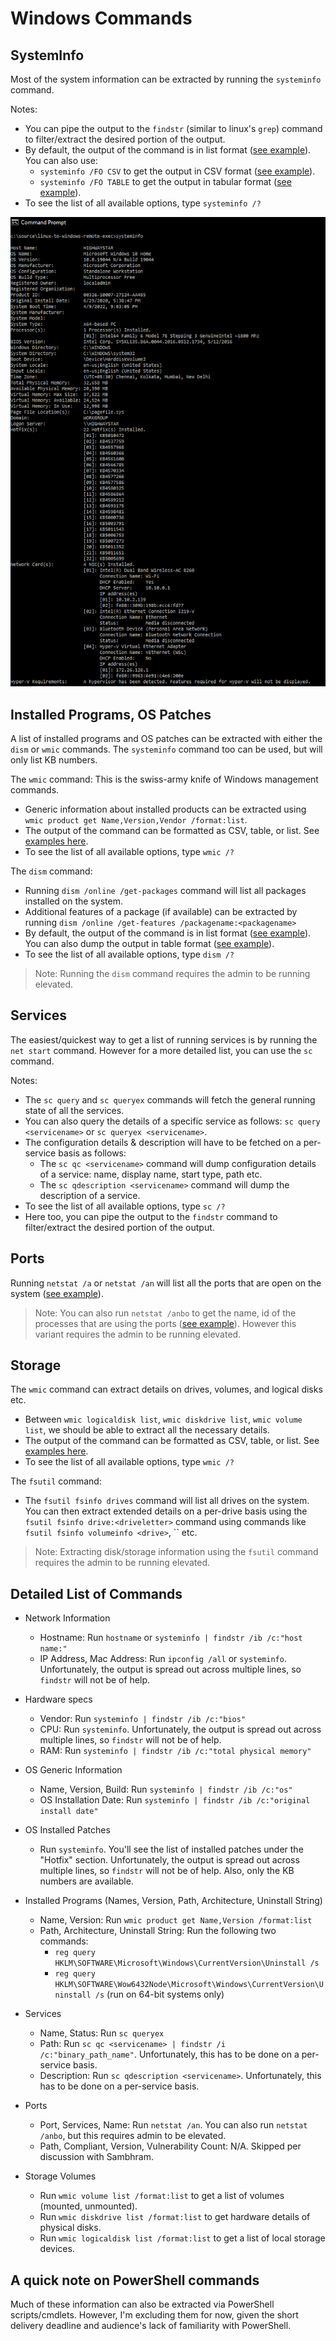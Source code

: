 # Windows Commands

## SystemInfo

Most of the system information can be extracted by running the `systeminfo` command.

Notes:

- You can pipe the output to the `findstr` (similar to linux's `grep`) command to filter/extract the desired portion of the output.
- By default, the output of the command is in list format ([see example](./command-outputs/systeminfo-output-list.txt)). You can also use:
  - `systeminfo /FO CSV` to get the output in CSV format ([see example](./command-outputs/systeminfo-output-csv.csv)).
  - `systeminfo /FO TABLE` to get the output in tabular format ([see example](./command-outputs/systeminfo-output-table.txt)).
- To see the list of all available options, type `systeminfo /?`

![systeminfo command](./command-outputs/systeminfo-output.png)

## Installed Programs, OS Patches

A list of installed programs and OS patches can be extracted with either the `dism` or `wmic` commands. The `systeminfo` command too can be used, but will only list KB numbers.

The `wmic` command: This is the swiss-army knife of Windows management commands.

- Generic information about installed products can be extracted using `wmic product get Name,Version,Vendor /format:list`.
- The output of the command can be formatted as CSV, table, or list. See [examples here](https://www.pearsonitcertification.com/articles/article.aspx?p=1700427&seqNum=4).
- To see the list of all available options, type `wmic /?`

The `dism` command:

- Running `dism /online /get-packages` command will list all packages installed on the system.
- Additional features of a package (if available) can be extracted by running `dism /online /get-features /packagename:<packagename>`
- By default, the output of the command is in list format ([see example](./command-outputs/dism-output-list.txt)). You can also dump the output in table format ([see example](./command-outputs/dism-output-table.txt)).
- To see the list of all available options, type `dism /?`

> Note: Running the `dism` command requires the admin to be running elevated.

## Services

The easiest/quickest way to get a list of running services is by running the `net start` command. However for a more detailed list, you can use the `sc` command.

Notes:

- The `sc query` and `sc queryex` commands will fetch the general running state of all the services.
- You can also query the details of a specific service as follows: `sc query <servicename>` or `sc queryex <servicename>`.
- The configuration details & description will have to be fetched on a per-service basis as follows:
  - The `sc qc <servicename>` command will dump configuration details of a service: name, display name, start type, path etc.
  - The `sc qdescription <servicename>` command will dump the description of a service.
- To see the list of all available options, type `sc /?`
- Here too, you can pipe the output to the `findstr` command to filter/extract the desired portion of the output.

## Ports

Running `netstat /a` or `netstat /an` will list all the ports that are open on the system ([see example](./command-outputs/netstat-an-output.txt)).

> Note: You can also run `netstat /anbo` to get the name, id of the processes that are using the ports ([see example](./command-outputs/netstat-anbo-output.txt)). However this variant requires the admin to be running elevated.

## Storage

The `wmic` command can extract details on drives, volumes, and logical disks etc.

- Between `wmic logicaldisk list`, `wmic diskdrive list`, `wmic volume list`, we should be able to extract all the necessary details.
- The output of the command can be formatted as CSV, table, or list. See [examples here](https://www.pearsonitcertification.com/articles/article.aspx?p=1700427&seqNum=4).
- To see the list of all available options, type `wmic /?`

The `fsutil` command:

- The `fsutil fsinfo drives` command will list all drives on the system. You can then extract extended details on a per-drive basis using the `fsutil fsinfo drive:<driveletter>` command using commands like `fsutil fsinfo volumeinfo <drive>`, `` etc.

> Note: Extracting disk/storage information using the `fsutil` command requires the admin to be running elevated.

## Detailed List of Commands

- Network Information
  - Hostname: Run `hostname` or `systeminfo | findstr /ib /c:"host name:"`
  - IP Address, Mac Address: Run `ipconfig /all` or `systeminfo`. Unfortunately, the output is spread out across multiple lines, so `findstr` will not be of help.

- Hardware specs
  - Vendor: Run `systeminfo | findstr /ib /c:"bios"`
  - CPU: Run `systeminfo`. Unfortunately, the output is spread out across multiple lines, so `findstr` will not be of help.
  - RAM: Run `systeminfo | findstr /ib /c:"total physical memory"`

- OS Generic Information
  - Name, Version, Build: Run `systeminfo | findstr /ib /c:"os"`
  - OS Installation Date: Run `systeminfo | findstr /ib /c:"original install date"`

- OS Installed Patches
  - Run `systeminfo`. You'll see the list of installed patches under the "Hotfix" section. Unfortunately, the output is spread out across multiple lines, so `findstr` will not be of help. Also, only the KB numbers are available.

- Installed Programs (Names, Version, Path, Architecture, Uninstall String)
  - Name, Version: Run `wmic product get Name,Version /format:list`
  - Path, Architecture, Uninstall String: Run the following two commands:
    - `reg query HKLM\SOFTWARE\Microsoft\Windows\CurrentVersion\Uninstall /s`
    - `reg query HKLM\SOFTWARE\Wow6432Node\Microsoft\Windows\CurrentVersion\Uninstall /s` (run on 64-bit systems only)

- Services
  - Name, Status: Run `sc queryex`
  - Path: Run `sc qc <servicename> | findstr /i /c:"binary_path_name"`. Unfortunately, this has to be done on a per-service basis.
  - Description: Run `sc qdescription <servicename>`. Unfortunately, this has to be done on a per-service basis.

- Ports
  - Port, Services, Name: Run `netstat /an`. You can also run `netstat /anbo`, but this requires admin to be elevated.
  - Path, Compliant, Version, Vulnerability Count: N/A. Skipped per discussion with Sambhram.

- Storage Volumes

  - Run `wmic volume list /format:list` to get a list of volumes (mounted, unmounted).
  - Run `wmic diskdrive list /format:list` to get hardware details of physical disks.
  - Run `wmic logicaldisk list /format:list` to get a list of local storage devices.

## A quick note on PowerShell commands

Much of these information can also be extracted via PowerShell scripts/cmdlets. However, I'm excluding them for now, given the short delivery deadline and audience's lack of familiarity with PowerShell.
